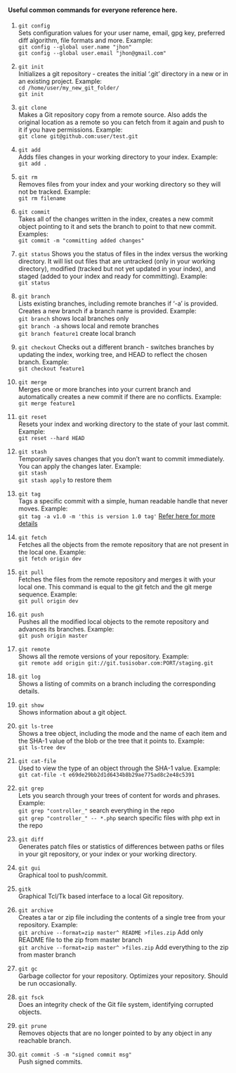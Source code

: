 #### Useful common commands for everyone reference here.

1. `git config`  
Sets configuration values for your user name, email, gpg key, preferred diff algorithm, file formats and more. Example:  
`git config --global user.name "jhon"`  
`git config --global user.email "jhon@gmail.com"`

2. `git init`  
Initializes a git repository - creates the initial ‘.git’ directory in a new or in an existing project. Example:  
`cd /home/user/my_new_git_folder/`  
`git init`

3. `git clone`  
Makes a Git repository copy from a remote source. Also adds the original location as a remote so you can fetch from it again and push to it if you have permissions. Example:  
`git clone git@github.com:user/test.git`

4. `git add`  
Adds files changes in your working directory to your index. Example:  
`git add .`

5. `git rm`  
Removes files from your index and your working directory so they will not be tracked. Example:  
`git rm filename`

6. `git commit`  
Takes all of the changes written in the index, creates a new commit object pointing to it and sets the branch to point to that new commit. Examples:  
`git commit -m "committing added changes"` 

7. `git status`
Shows you the status of files in the index versus the working directory. It will list out files that are untracked (only in your working directory), modified (tracked but not yet updated in your index), and staged (added to your index and ready for committing). Example:  
`git status`

8. `git branch`  
Lists existing branches, including remote branches if ‘-a’ is provided. Creates a new branch if a branch name is provided. Example:  
`git branch` shows local branches only  
`git branch -a` shows local and remote branches    
`git branch feature1` create local branch  

9. `git checkout`
Checks out a different branch - switches branches by updating the index, working tree, and HEAD to reflect the chosen branch. Example:  
`git checkout feature1`

10. `git merge`  
Merges one or more branches into your current branch and automatically creates a new commit if there are no conflicts. Example:  
`git merge feature1`

11. `git reset`  
Resets your index and working directory to the state of your last commit. Example:  
`git reset --hard HEAD`

12. `git stash`  
Temporarily saves changes that you don’t want to commit immediately. You can apply the changes later. Example:  
`git stash`  
`git stash apply` to restore them  

13. `git tag`  
Tags a specific commit with a simple, human readable handle that never moves. Example:  
`git tag -a v1.0 -m 'this is version 1.0 tag'` [Refer here for more details](git-tips)

14. `git fetch`  
Fetches all the objects from the remote repository that are not present in the local one. Example:  
`git fetch origin dev`

15. `git pull`  
Fetches the files from the remote repository and merges it with your local one. This command is equal to the git fetch and the git merge sequence. Example:  
`git pull origin dev`

16. `git push`  
Pushes all the modified local objects to the remote repository and advances its branches. Example:  
`git push origin master`

17. `git remote`  
Shows all the remote versions of your repository. Example:  
`git remote add origin git://git.tusisobar.com:PORT/staging.git`

18. `git log`  
Shows a listing of commits on a branch including the corresponding details.

19. `git show`  
Shows information about a git object.

20. `git ls-tree`  
Shows a tree object, including the mode and the name of each item and the SHA-1 value of the blob or the tree that it points to. Example:  
`git ls-tree dev`

21. `git cat-file`  
Used to view the type of an object through the SHA-1 value. Example:  
`git cat-file -t e69de29bb2d1d6434b8b29ae775ad8c2e48c5391`

22. `git grep`  
Lets you search through your trees of content for words and phrases. Example:   
`git grep "controller_"` search everything in the repo  
`git grep "controller_" -- *.php` search specific files with php ext in the repo 

23. `git diff`  
Generates patch files or statistics of differences between paths or files in your git repository, or your index or your working directory.

24. `git gui`  
Graphical tool to push/commit.

24. `gitk`  
Graphical Tcl/Tk based interface to a local Git repository.

25. `git archive`  
Creates a tar or zip file including the contents of a single tree from your repository. Example:  
`git archive --format=zip master^ README >files.zip` Add only README file to the zip from master branch  
`git archive --format=zip master^ >files.zip` Add everything to the zip from master branch

26. `git gc`  
Garbage collector for your repository. Optimizes your repository. Should be run occasionally.

27. `git fsck`  
Does an integrity check of the Git file system, identifying corrupted objects.

28. `git prune`  
Removes objects that are no longer pointed to by any object in any reachable branch.

29. `git commit -S -m "signed commit msg"`  
Push signed commits.